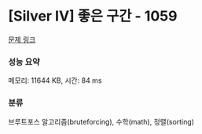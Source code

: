 # [Silver IV] 좋은 구간 - 1059 

[문제 링크](https://www.acmicpc.net/problem/1059) 

### 성능 요약

메모리: 11644 KB, 시간: 84 ms

### 분류

브루트포스 알고리즘(bruteforcing), 수학(math), 정렬(sorting)

